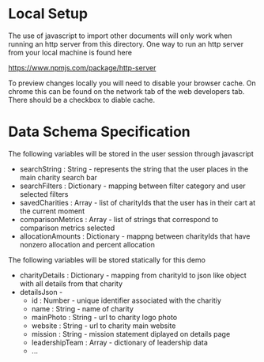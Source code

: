 # Local Setup

The use of javascript to import other documents will only work when running an http server from this directory. One way to run an http server from your local machine is found here

https://www.npmjs.com/package/http-server

To preview changes locally you will need to disable your browser cache. On chrome this can be found on the network tab of the web developers tab. There should be a checkbox to diable cache.

# Data Schema Specification
The following variables will be stored in the user session through javascript

* searchString : String - represents the string that the user places in the main charity search bar
* searchFilters : Dictionary - mapping between filter category and user selected filters
* savedCharities : Array - list of charityIds that the user has in their cart at the current moment
* comparisonMetrics : Array - list of strings that correspond to comparison metrics selected
* allocationAmounts : Dictionary - mappng between charityIds that have nonzero allocation and percent allocation

The following variables will be stored statically for this demo

* charityDetails : Dictionary - mapping from charityId to json like object with all details from that charity
* detailsJson - 
  * id : Number - unique identifier associated with the charitiy
  * name : String - name of charity
  * mainPhoto : String - url to charity logo photo
  * website : String - url to charity main website
  * mission : String - mission statement diplayed on details page
  * leadershipTeam : Array - dictionary of leadership data
  * ...

